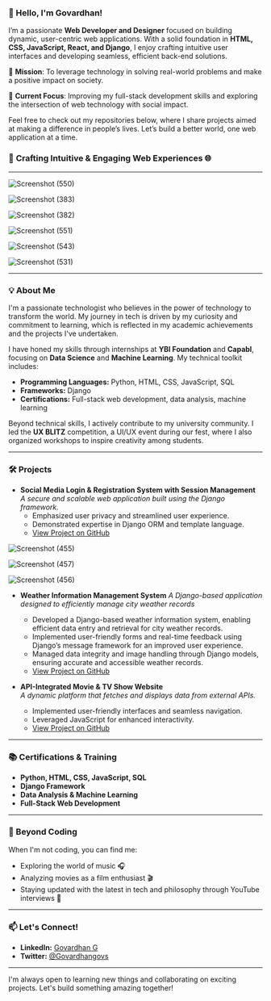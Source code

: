### 👋 Hello, I'm Govardhan!

I’m a passionate **Web Developer and Designer** focused on building dynamic, user-centric web applications. With a solid foundation in **HTML, CSS, JavaScript, React, and Django**, I enjoy crafting intuitive user interfaces and developing seamless, efficient back-end solutions.

🌟 **Mission**: To leverage technology in solving real-world problems and make a positive impact on society.

🌱 **Current Focus**: Improving my full-stack development skills and exploring the intersection of web technology with social impact.

Feel free to check out my repositories below, where I share projects aimed at making a difference in people’s lives. Let’s build a better world, one web application at a time.


### 🎨 **Crafting Intuitive & Engaging Web Experiences** 🌐
---

![Screenshot (550)](https://github.com/user-attachments/assets/10c76aa9-3a32-4e2d-bfa0-0c3312be9311)



![Screenshot (383)](https://github.com/user-attachments/assets/04e5a9e5-6d33-45fc-a68e-1c630593fefe)



![Screenshot (382)](https://github.com/user-attachments/assets/2382605e-9a54-45c4-b6d7-7a2fbf7cae92)



![Screenshot (551)](https://github.com/user-attachments/assets/dc9f20cd-b707-40c3-af8c-dbb9ab95e07b)



![Screenshot (543)](https://github.com/user-attachments/assets/5b40dd99-4279-4485-a26f-bc61272f7419)



![Screenshot (531)](https://github.com/user-attachments/assets/86bc5b75-7cd8-410e-99f8-e59fe007e25a)




---

### 💡 About Me

I'm a passionate technologist who believes in the power of technology to transform the world. My journey in tech is driven by my curiosity and commitment to learning, which is reflected in my academic achievements and the projects I've undertaken.

I have honed my skills through internships at **YBI Foundation** and **Capabl**, focusing on **Data Science** and **Machine Learning**. My technical toolkit includes:

- **Programming Languages:** Python, HTML, CSS, JavaScript, SQL
- **Frameworks:** Django
- **Certifications:** Full-stack web development, data analysis, machine learning

Beyond technical skills, I actively contribute to my university community. I led the **UX BLITZ** competition, a UI/UX event during our fest, where I also organized workshops to inspire creativity among students.

---

### 🛠️ Projects

- **Social Media Login & Registration System with Session Management**  
  *A secure and scalable web application built using the Django framework.*  
  - Emphasized user privacy and streamlined user experience.
  - Demonstrated expertise in Django ORM and template language.
  - [View Project on GitHub](https://github.com/GovardhanGova7277/Registration_Login_System)
 
![Screenshot (455)](https://github.com/user-attachments/assets/bcc13558-29ef-493f-990a-73e72fff74c9)



![Screenshot (457)](https://github.com/user-attachments/assets/e7d8012a-83c6-44a9-92cb-c153ba0c7f11)



![Screenshot (456)](https://github.com/user-attachments/assets/f68427ce-0225-4792-8730-83df0c6acf87)

    

- **Weather Information Management System**
  *A Django-based application designed to efficiently manage city weather records*
  
  - Developed a Django-based weather information system, enabling efficient data entry and retrieval for city weather records.
  - Implemented user-friendly forms and real-time feedback using Django’s message framework for an improved user experience.
  - Managed data integrity and image handling through Django models, ensuring accurate and accessible weather records.
  - [View Project on GitHub](https://github.com/GovardhanGova7277/Web-Application-for-Weather-Information-Management-Using-Django-ORM)

 
    
- **API-Integrated Movie & TV Show Website**  
  *A dynamic platform that fetches and displays data from external APIs.*  
  - Implemented user-friendly interfaces and seamless navigation.
  - Leveraged JavaScript for enhanced interactivity.
  - [View Project on GitHub](https://github.com/GovardhanGova7277/Movies_Clone)
 

---

### 📚 Certifications & Training

- **Python, HTML, CSS, JavaScript, SQL**
- **Django Framework**
- **Data Analysis & Machine Learning**
- **Full-Stack Web Development**

---

### 🎵 Beyond Coding

When I'm not coding, you can find me:

- Exploring the world of music 🎧
- Analyzing movies as a film enthusiast 🎬
- Staying updated with the latest in tech and philosophy through YouTube interviews 🎥

---

### 📫 Let's Connect!

- **LinkedIn:** [Govardhan G](https://www.linkedin.com/in/govardhan-g-1a13a1254)
- **Twitter:** [@Govardhangovs](https://x.com/Govardhangovs?t=u4qyxUV0xp9Bs7k4gppAEQ&s=09)

---

I'm always open to learning new things and collaborating on exciting projects. Let's build something amazing together!
